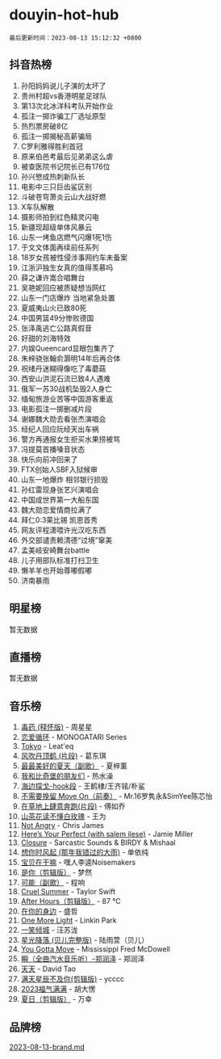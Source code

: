 # douyin-hot-hub

`最后更新时间：2023-08-13 15:12:32 +0800`

## 抖音热榜

1. 孙阳妈妈说儿子演的太坏了
1. 贵州村超vs香港明星足球队
1. 第13次北冰洋科考队开始作业
1. 孤注一掷诈骗工厂选址原型
1. 热烈票房破8亿
1. 孤注一掷揭秘高薪骗局
1. C罗利雅得胜利首冠
1. 原来伯邑考最后见弟弟这么虐
1. 被查医院书记院长已有176位
1. 孙兴慜成热刺新队长
1. 电影中三只巨齿鲨区别
1. 斗破苍穹萧炎云山大战好燃
1. X车队解散
1. 摄影师拍到红色精灵闪电
1. 新疆现超级单体风暴云
1. 山东一烤鱼店燃气闪爆1死1伤
1. 于文文体面再续前任系列
1. 18岁女孩被性侵涉事网约车未备案
1. 江浙沪独生女真的值得羡慕吗
1. 薛之谦许嵩合唱舞台
1. 吴艳妮回应被质疑想当网红
1. 山东一门店爆炸 当地紧急处置
1. 夏威夷山火已致80死
1. 中国男篮49分惨败德国
1. 张泽禹逃亡公路真假音
1. 好甜的刘海特效
1. 内娱Queencard显眼包集齐了
1. 朱梓骁张翰俞灏明14年后再合体
1. 祝绪丹迷糊得像吃了毒蘑菇
1. 西安山洪泥石流已致4人遇难
1. 俄军一苏30战机坠毁2人身亡
1. 缅甸旅游业苦等中国游客重返
1. 电影孤注一掷删减片段
1. 谢娜魏大勋去看张杰演唱会
1. 经纪人回应阮经天出车祸
1. 警方再通报女生拒买水果捞被骂
1. 冯提莫首播嗓音状态
1. 快乐向前冲回来了
1. FTX创始人SBF入狱候审
1. 山东一地爆炸 相邻银行损毁
1. 孙红雷现身张艺兴演唱会
1. 中国成世界第一大船东国
1. 魏大勋恋爱情商拉满了
1. 拜仁0:3莱比锡 凯恩首秀
1. 网友评程潇喂许光汉吃东西
1. 外交部谴责赖清德“过境”窜美
1. 孟美岐安崎舞台battle
1. 儿子用部队标准打扫卫生
1. 懒羊羊也开始尊嘟假嘟
1. 济南暴雨

## 明星榜

暂无数据

## 直播榜

暂无数据

## 音乐榜

1. [毒药 (释怀版)](https://sf6-cdn-tos.douyinstatic.com/obj/tos-cn-ve-2774/oYILMEAzspdZBIzy4frJNB8ZHPHWAhiwowd4Ad) - 周星星
1. [恋爱循环](https://sf6-cdn-tos.douyinstatic.com/obj/tos-cn-ve-2774/70a85ab2fc594510b47ea8fc36cd6d71) - MONOGATARI Series
1. [Tokyo](https://sf6-cdn-tos.douyinstatic.com/obj/tos-cn-ve-2774/5f21df8a314c4ab5912718c2182fe25f) - Leat'eq
1. [风吹丹顶鹤 (片段)](https://sf6-cdn-tos.douyinstatic.com/obj/tos-cn-ve-2774/oImDzeJM2hbnVCfbAag5NbDteaFzOGbY334A4I) - 葛东琪
1. [最最美好的夏天（副歌）](https://sf6-cdn-tos.douyinstatic.com/obj/tos-cn-ve-2774/o4FMghDLZkPIkCutdrsXlbTHcaZztBfeCp9AFS) - 夏梓薰
1. [我和比奇堡的朋友们](https://sf3-cdn-tos.douyinstatic.com/obj/tos-cn-ve-2774/f0505db981ea4a6d91453a15924a82aa) - 热水澡
1. [海边探戈-hook段](https://sf3-cdn-tos.douyinstatic.com/obj/tos-cn-ve-2774/o4bvQg5wnw7PkBDSgDbfCoY7l8rSCkBtsP4Zf5) - 王鹤棣/王齐铭/朴鲨
1. [不需要挽留 Move On（前奏）](https://sf3-cdn-tos.douyinstatic.com/obj/tos-cn-ve-2774/ooCBhgCCkF4nExzQL9WZSUbitfA8IsDkgQIYhe) - Mr.16罗隽永&SimYee陈芯怡
1. [在草地上肆意奔跑(片段)](https://sf3-cdn-tos.douyinstatic.com/obj/tos-cn-ve-2774/8831d494742f45dabdfa8adb8b817259) - 傅如乔
1. [山茶花读不懂白玫瑰](https://sf6-cdn-tos.douyinstatic.com/obj/tos-cn-ve-2774/osfn8B7DktrRHEPJgPCfDbw7QDQEkwC16BxZg9) - 王为
1. [Not Angry](https://sf6-cdn-tos.douyinstatic.com/obj/tos-cn-ve-2774/651f30a826dc43cbb6becf6b048f9541) - Chris James
1. [Here’s Your Perfect (with salem ilese)](https://sf6-cdn-tos.douyinstatic.com/obj/tos-cn-ve-2774/076b1576c6c546598f803fe53da388a7) - Jamie Miller
1. [Closure](https://sf6-cdn-tos.douyinstatic.com/obj/tos-cn-ve-2774/84f7422b29f94b78a5f3b0386275db35) - Sarcastic Sounds & BIRDY & Mishaal
1. [想你时风起 (那年我错过的大雨)](https://sf6-cdn-tos.douyinstatic.com/obj/tos-cn-ve-2774/ooR7G8ftDMzIgnxa0HbReM4CZ74qknQABLtHB1) - 单依纯
1. [宝贝在干嘛](https://sf3-cdn-tos.douyinstatic.com/obj/tos-cn-ve-2774/okW4hBCfJI5B2ZEgTCtikhMW7IafzNrBQIYkpJ) - 嘿人李逵Noisemakers
1. [是你（剪辑版）](https://sf3-cdn-tos.douyinstatic.com/obj/tos-cn-ve-2774/46019dae783c4c969944217fe1cfafc4) - 梦然
1. [可能（副歌）](https://sf6-cdn-tos.douyinstatic.com/obj/tos-cn-ve-2774/cde1731888894259b333569393c2fb51) - 程响
1. [Cruel Summer](https://sf6-cdn-tos.douyinstatic.com/obj/tos-cn-ve-2774/b35ad770e6d4495abefaa493fa46b555) - Taylor Swift
1. [After Hours（剪辑版）](https://sf6-cdn-tos.douyinstatic.com/obj/tos-cn-ve-2774/owgWztApWhImMFMpyEyQfAIyIusRBioqSgWk7T) - 87 ℃
1. [在你的身边](https://sf3-cdn-tos.douyinstatic.com/obj/tos-cn-ve-2774/9dce2ee6c9f84c17a6d68458730d7ae8) - 盛哲
1. [One More Light](https://sf3-cdn-tos.douyinstatic.com/obj/tos-cn-ve-2774/okIBCInhecoGOE5h6ZvqCBYtfXCIMQEbgkRKgD) - Linkin Park
1. [ 一笑倾城](https://sf6-cdn-tos.douyinstatic.com/obj/tos-cn-ve-2774/cb539248cc6e4add8fdc39683808c267) - 汪苏泷
1. [星光降落 (贝儿完整版)](https://sf6-cdn-tos.douyinstatic.com/obj/tos-cn-ve-2774/okwB9hAwyAtsFFkFBzAX1hOOfQuIoMNs0W2Mwr) - 陆雨萱（贝儿）
1. [You Gotta Move](https://sf3-cdn-tos.douyinstatic.com/obj/tos-cn-ve-2774/a2b672af67514106b25cdfd6f1a8aad2) - Mississippi Fred McDowell
1. [瞬（全曲汽水音乐听）-郑润泽](https://sf6-cdn-tos.douyinstatic.com/obj/tos-cn-ve-2774/o4Vb9eJZClCZTnRQYy0BRSeHGrDtrkrQgIBvQt) - 郑润泽
1. [天天](https://sf3-cdn-tos.douyinstatic.com/obj/tos-cn-ve-2774/6b075c4856e34a60a1ef022c4a80dec5) - David Tao
1. [满天星辰不及你(剪辑版)](https://sf3-cdn-tos.douyinstatic.com/obj/tos-cn-ve-2774/967cfdb40fa94d60af1ae47c8dc174f0) - ycccc
1. [2023福气满满](https://sf6-cdn-tos.douyinstatic.com/obj/tos-cn-ve-2774/ocebsi6kbCVkBMAcDJkqdZpBQMubYSQetK2gQn) - 胡大愣
1. [夏日（剪辑版）](https://sf3-cdn-tos.douyinstatic.com/obj/tos-cn-ve-2774/b2ca8dc688424728a4e78eb024bdddd8) - 万幸

## 品牌榜

[2023-08-13-brand.md](2023-08-13-brand.md)

